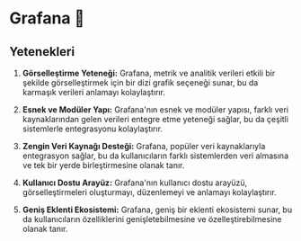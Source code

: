 # Grafana 🚀

## Yetenekleri
1. **Görselleştirme Yeteneği:** Grafana, metrik ve analitik verileri etkili bir şekilde görselleştirmek için bir dizi grafik seçeneği sunar, bu da karmaşık verileri anlamayı kolaylaştırır.

2. **Esnek ve Modüler Yapı:** Grafana'nın esnek ve modüler yapısı, farklı veri kaynaklarından gelen verileri entegre etme yeteneği sağlar, bu da çeşitli sistemlerle entegrasyonu kolaylaştırır.

3. **Zengin Veri Kaynağı Desteği:** Grafana, popüler veri kaynaklarıyla entegrasyon sağlar, bu da kullanıcıların farklı sistemlerden veri almasına ve tek bir yerde birleştirmesine olanak tanır.

4. **Kullanıcı Dostu Arayüz:** Grafana'nın kullanıcı dostu arayüzü, görselleştirmeleri oluşturmayı, düzenlemeyi ve anlamayı kolaylaştırır.

5. **Geniş Eklenti Ekosistemi:** Grafana, geniş bir eklenti ekosistemi sunar, bu da kullanıcıların özelliklerini genişletebilmesine ve özelleştirebilmesine olanak tanır.